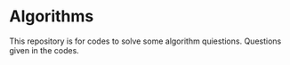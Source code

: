 # Algorithms
This repository is for codes to solve some algorithm quiestions. Questions given in the codes.
